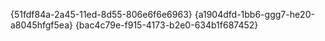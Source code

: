 {51fdf84a-2a45-11ed-8d55-806e6f6e6963}
{a1904dfd-1bb6-ggg7-he20-a8045hfgf5ea}
{bac4c79e-f915-4173-b2e0-634b1f687452}
